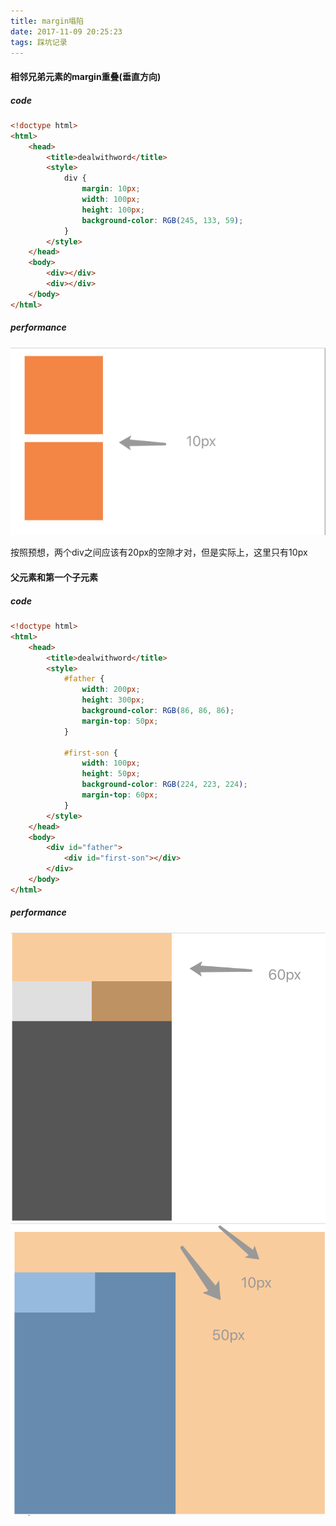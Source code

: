 ```yaml
---
title: margin塌陷
date: 2017-11-09 20:25:23
tags: 踩坑记录
---
```


#### 相邻兄弟元素的margin重叠(垂直方向)

##### code
```html
<!doctype html>
<html>
	<head>
		<title>dealwithword</title>
		<style>
			div {
				margin: 10px;
				width: 100px;
				height: 100px;
				background-color: RGB(245, 133, 59);
			}
		</style>
	</head>
	<body>
		<div></div>
		<div></div>
	</body>
</html>

```

##### performance

![0](margin-detail/margin-chongdie.png)

按照预想，两个div之间应该有20px的空隙才对，但是实际上，这里只有10px

#### 父元素和第一个子元素

##### code
```html
<!doctype html>
<html>
	<head>
		<title>dealwithword</title>
		<style>
			#father {
				width: 200px;
				height: 300px;
				background-color: RGB(86, 86, 86);
				margin-top: 50px;				
			}

			#first-son {
				width: 100px;
				height: 50px;
				background-color: RGB(224, 223, 224);
				margin-top: 60px;
			}
		</style>
	</head>
	<body>
		<div id="father">
			<div id="first-son"></div>
		</div>
	</body>
</html>

```

##### performance

![0](margin-detail/margin-1.png)
![0](margin-detail/margin-2.png)

